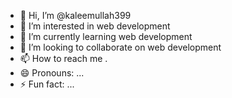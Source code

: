 - 👋 Hi, I’m @kaleemullah399
- 👀 I’m interested in web development
- 🌱 I’m currently learning web development 
- 💞️ I’m looking to collaborate on web development 
- 📫 How to reach me .
- 😄 Pronouns: ...
- ⚡ Fun fact: ...

<!---
kaleemullah399/kaleemullah399 is a ✨ special ✨ repository because its `README.md` (this file) appears on your GitHub profile.
You can click the Preview link to take a look at your changes.
--->

